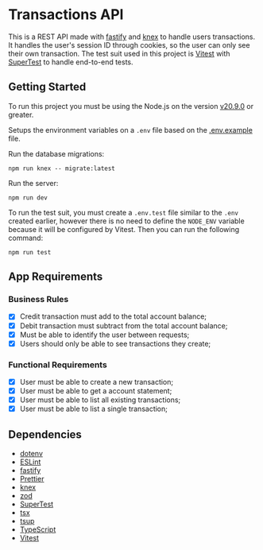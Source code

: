 # Transactions API

This is a REST API made with [fastify](https://fastify.dev/) and [knex](https://knexjs.org/) to handle users transactions. It handles the user's session ID through cookies, so the user can only see their own transaction. The test suit used in this project is [Vitest](https://vitest.dev/) with [SuperTest](https://github.com/ladjs/supertest) to handle end-to-end tests.

## Getting Started

To run this project you must be using the Node.js on the version [v20.9.0](https://nodejs.org/dist/v20.9.0/) or greater.

Setups the environment variables on a `.env` file based on the [.env.example](.env.example) file.

Run the database migrations:

```shell
npm run knex -- migrate:latest
```

Run the server:

```shell
npm run dev
```

To run the test suit, you must create a `.env.test` file similar to the `.env` created earlier, however there is no need to define the `NODE_ENV` variable because it will be configured by Vitest. Then you can run the following command:

```shell
npm run test
```

## App Requirements

### Business Rules

- [x] Credit transaction must add to the total account balance;
- [x] Debit transaction must subtract from the total account balance;
- [x] Must be able to identify the user between requests;
- [x] Users should only be able to see transactions they create;

### Functional Requirements

- [x] User must be able to create a new transaction;
- [x] User must be able to get a account statement;
- [x] User must be able to list all existing transactions;
- [x] User must be able to list a single transaction;

## Dependencies

- [dotenv](https://dotenv.org/)
- [ESLint](https://eslint.org/)
- [fastify](https://fastify.dev/)
- [Prettier](https://prettier.io/)
- [knex](https://knexjs.org/)
- [zod](https://zod.dev/)
- [SuperTest](https://github.com/ladjs/supertest)
- [tsx](https://github.com/privatenumber/tsx)
- [tsup](https://tsup.egoist.dev/)
- [TypeScript](https://typescriptlang.org)
- [Vitest](https://vitest.dev/)
